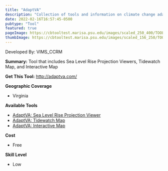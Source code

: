 ```yaml
---
title: "AdaptVA"
description: "Collection of tools and information on climate change adaptation for individuals, local programs, and agencies in Virginia"
date: 2022-02-16T16:57:45-0500
pubtype: "Tool"
featured: true
pageImage: https://cbtooltest.marisa.psu.edu/images/scaled_250_400/TOOLID_1.0_ScreenCapture-1.png
thumbImage: https://cbtooltest.marisa.psu.edu/images/scaled_156_250/TOOLID_1.0_ScreenCapture-1.png
---
```

Developed By: VIMS_CCRM

**Summary:** Tool that includes Sea Level Rise Projection Viewers, Tidewatch Map, and Interactive Map

__**Get This Tool:**__ http://adaptva.com/

__**Geographic Coverage**__
- Virginia

__**Available Tools**__
-  [AdaptVA: Sea Level Rise Projection Viewer](https://cbtooltest.marisa.psu.edu/tools/page-tool1.1)
-  [AdaptVA: Tidewatch Map](https://cbtooltest.marisa.psu.edu/tools/page-tool1.2)
-  [AdaptVA: Interactive Map](https://cbtooltest.marisa.psu.edu/tools/page-tool1.3)

__**Cost**__
- Free

__**Skill Level**__
- Low

